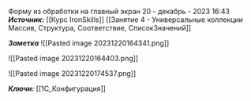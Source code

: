
Форму из обработки на главный экран
 20 - декабрь - 2023  16:43 
***Источник:***  [[Курс IronSkills]] [[Занятие 4 - Универсальные коллекции Массив, Структура, Соответствие, СписокЗначений]]

***Заметка*** 
![[Pasted image 20231220164341.png]]

![[Pasted image 20231220164403.png]]


![[Pasted image 20231220174537.png]]

***Ключи:*** [[1С_Конфигурация]]